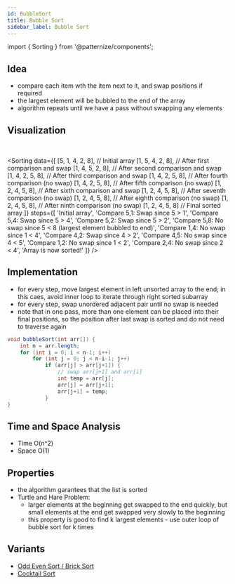 ```yaml
---
id: BubbleSort
title: Bubble Sort
sidebar_label: Bubble Sort
---
```


import { Sorting } from '@patternize/components';

## Idea 
- compare each item wth the item next to it, and swap positions if required
- the largest element will be bubbled to the end of the array
- algorithm repeats until we have a pass without swapping any elements

## Visualization

<br/>

<Sorting
    data={[
    [5, 1, 4, 2, 8], // Initial array
    [1, 5, 4, 2, 8], // After first comparison and swap
    [1, 4, 5, 2, 8], // After second comparison and swap
    [1, 4, 2, 5, 8], // After third comparison and swap
    [1, 4, 2, 5, 8], // After fourth comparison (no swap)
    [1, 4, 2, 5, 8], // After fifth comparison (no swap)
    [1, 2, 4, 5, 8], // After sixth comparison and swap
    [1, 2, 4, 5, 8], // After seventh comparison (no swap)
    [1, 2, 4, 5, 8], // After eighth comparison (no swap)
    [1, 2, 4, 5, 8], // After ninth comparison (no swap)
    [1, 2, 4, 5, 8] // Final sorted array
    ]}
    steps={[
    'Initial array',
    'Compare 5,1: Swap since 5 > 1',
    'Compare 5,4: Swap since 5 > 4',
    'Compare 5,2: Swap since 5 > 2',
    'Compare 5,8: No swap since 5 < 8 (largest element bubbled to end)',
    'Compare 1,4: No swap since 1 < 4',
    'Compare 4,2: Swap since 4 > 2',
    'Compare 4,5: No swap since 4 < 5',
    'Compare 1,2: No swap since 1 < 2',
    'Compare 2,4: No swap since 2 < 4',
    'Array is now sorted!'
    ]}
/>

## Implementation
- for every step, move largest element in left unsorted array to the end; in this caes, avoid inner loop to iterate through right sorted subarray
- for every step, swap unordered adjacent pair until no swap is needed 
- note that in one pass, more than one element can be placed into their final positions, so the position after last swap is sorted and do not need to traverse again

```java
void bubbleSort(int arr[]) { 
    int n = arr.length; 
    for (int i = 0; i < n-1; i++) 
        for (int j = 0; j < n-i-1; j++) 
            if (arr[j] > arr[j+1]) { 
                // swap arr[j+1] and arr[i] 
                int temp = arr[j]; 
                arr[j] = arr[j+1]; 
                arr[j+1] = temp; 
            } 
} 
```

## Time and Space Analysis
- Time O(n^2)
- Space O(1)

## Properties
- the algorithm garantees that the list is sorted
- Turtle and Hare Problem:
    - larger elements at the beginning get swapped to the end quickly, but small elements at the end get swapped very slowly to the beginning
    - this property is good to find k largest elements - use outer loop of bubble sort for k times

## Variants
- [Odd Even Sort / Brick Sort](https://www.geeksforgeeks.org/odd-even-sort-brick-sort/)
- [Cocktail Sort](https://www.geeksforgeeks.org/cocktail-sort/)
